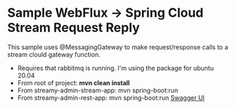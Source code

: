 # Sample WebFlux -> Spring Cloud Stream Request Reply

This sample uses @MessagingGateway to make request/response calls to a stream clould gateway function.
 
- Requires that rabbitmq is running. I'm using the package for ubuntu 20.04
- From root of project: **mvn clean install** 
- From streamy-admin-stream-app: mvn spring-boot:run
- From streamy-admin-rest-app: mvn spring-boot:run
[Swagger UI](http://localhost:8080/swagger-ui)